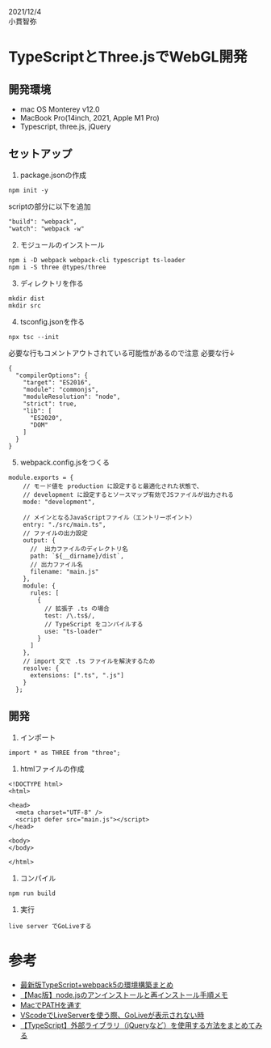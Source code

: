2021/12/4  
小貫智弥  

# TypeScriptとThree.jsでWebGL開発
## 開発環境
- mac OS Monterey v12.0
- MacBook Pro(14inch, 2021, Apple M1 Pro)
- Typescript, three.js, jQuery

## セットアップ

1. package.jsonの作成
```
npm init -y
```
scriptの部分に以下を追加  
```
"build": "webpack",
"watch": "webpack -w"
```

2. モジュールのインストール
```
npm i -D webpack webpack-cli typescript ts-loader
npm i -S three @types/three
```

3. ディレクトリを作る
```
mkdir dist
mkdir src
```

4. tsconfig.jsonを作る
```
npx tsc --init
```
必要な行もコメントアウトされている可能性があるので注意
必要な行↓
```
{
  "compilerOptions": {
    "target": "ES2016",
    "module": "commonjs",
    "moduleResolution": "node",
    "strict": true,
    "lib": [
      "ES2020",
      "DOM"
    ]
  }
}
```

5. webpack.config.jsをつくる
```
module.exports = {
    // モード値を production に設定すると最適化された状態で、
    // development に設定するとソースマップ有効でJSファイルが出力される
    mode: "development",
  
    // メインとなるJavaScriptファイル（エントリーポイント）
    entry: "./src/main.ts",
    // ファイルの出力設定
    output: {
      //  出力ファイルのディレクトリ名
      path: `${__dirname}/dist`,
      // 出力ファイル名
      filename: "main.js"
    },
    module: {
      rules: [
        {
          // 拡張子 .ts の場合
          test: /\.ts$/,
          // TypeScript をコンパイルする
          use: "ts-loader"
        }
      ]
    },
    // import 文で .ts ファイルを解決するため
    resolve: {
      extensions: [".ts", ".js"]
    }
  };
```


## 開発
1. インポート
```
import * as THREE from "three";
```


1. htmlファイルの作成
```
<!DOCTYPE html>
<html>

<head>
  <meta charset="UTF-8" />
  <script defer src="main.js"></script>
</head>

<body>
</body>

</html>
```

1. コンパイル
```
npm run build
```

1. 実行
```
live server でGoLiveする
```


# 参考
- [最新版TypeScript+webpack5の環境構築まとめ](https://ics.media/entry/16329/)
- [【Mac版】node.jsのアンインストールと再インストール手順メモ](https://qiita.com/wagi0716/items/94193a80502f9d81a9e0)
- [MacでPATHを通す](https://qiita.com/nbkn/items/01a11392921119fa0153)
- [VScodeでLiveServerを使う際、GoLiveが表示されない時](https://qiita.com/FnUjPIrQ3mWkBJI/items/8af568fab0f3fa3fc32e)
- [【TypeScript】外部ライブラリ（jQueryなど）を使用する方法をまとめてみる](https://tsudoi.org/weblog/4550/)